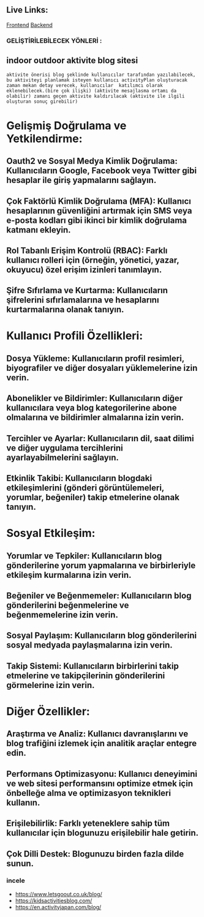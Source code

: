 ## Live Links:
[Frontend](https://activity-blog-app.vercel.app/)
[Backend](https://activity-blogapp.onrender.com)


### GELİŞTİRİLEBİLECEK YÖNLERİ :
## indoor outdoor aktivite blog sitesi
    aktivite önerisi blog şeklinde kullanıcılar tarafından yazılabilecek, 
    bu aktiviteyi planlamak isteyen kullanıcı activityPlan oluşturacak zaman mekan detay verecek, kullanıcılar  katılımcı olarak  eklenebilecek.(bire çok ilişki) (aktivite mesajlasma ortamı da olabilir) zamanı geçen aktivite kaldırılacak (aktivite ile ilgili oluşturan sonuç girebilir)

# Gelişmiş Doğrulama ve Yetkilendirme:

## Oauth2 ve Sosyal Medya Kimlik Doğrulama: Kullanıcıların Google, Facebook veya Twitter gibi hesaplar ile giriş yapmalarını sağlayın.
## Çok Faktörlü Kimlik Doğrulama (MFA): Kullanıcı hesaplarının güvenliğini artırmak için SMS veya e-posta kodları gibi ikinci bir kimlik doğrulama katmanı ekleyin.
## Rol Tabanlı Erişim Kontrolü (RBAC): Farklı kullanıcı rolleri için (örneğin, yönetici, yazar, okuyucu) özel erişim izinleri tanımlayın.
## Şifre Sıfırlama ve Kurtarma: Kullanıcıların şifrelerini sıfırlamalarına ve hesaplarını kurtarmalarına olanak tanıyın.

# Kullanıcı Profili Özellikleri:

## Dosya Yükleme: Kullanıcıların profil resimleri, biyografiler ve diğer dosyaları yüklemelerine izin verin.
## Abonelikler ve Bildirimler: Kullanıcıların diğer kullanıcılara veya blog kategorilerine abone olmalarına ve bildirimler almalarına izin verin.
## Tercihler ve Ayarlar: Kullanıcıların dil, saat dilimi ve diğer uygulama tercihlerini ayarlayabilmelerini sağlayın.
## Etkinlik Takibi: Kullanıcıların blogdaki etkileşimlerini (gönderi görüntülemeleri, yorumlar, beğeniler) takip etmelerine olanak tanıyın.

# Sosyal Etkileşim:

## Yorumlar ve Tepkiler: Kullanıcıların blog gönderilerine yorum yapmalarına ve birbirleriyle etkileşim kurmalarına izin verin.
## Beğeniler ve Beğenmemeler: Kullanıcıların blog gönderilerini beğenmelerine ve beğenmemelerine izin verin.
## Sosyal Paylaşım: Kullanıcıların blog gönderilerini sosyal medyada paylaşmalarına izin verin.
## Takip Sistemi: Kullanıcıların birbirlerini takip etmelerine ve takipçilerinin gönderilerini görmelerine izin verin.

# Diğer Özellikler:

## Araştırma ve Analiz: Kullanıcı davranışlarını ve blog trafiğini izlemek için analitik araçlar entegre edin.
## Performans Optimizasyonu: Kullanıcı deneyimini ve web sitesi performansını optimize etmek için önbelleğe alma ve optimizasyon teknikleri kullanın.
## Erişilebilirlik: Farklı yeteneklere sahip tüm kullanıcılar için blogunuzu erişilebilir hale getirin.
## Çok Dilli Destek: Blogunuzu birden fazla dilde sunun.

###   incele
*   https://www.letsgoout.co.uk/blog/
*   https://kidsactivitiesblog.com/
*   https://en.activityjapan.com/blog/
